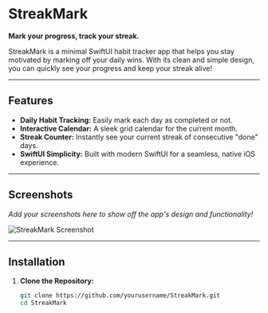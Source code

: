 # StreakMark

**Mark your progress, track your streak.**

StreakMark is a minimal SwiftUI habit tracker app that helps you stay motivated by marking off your daily wins. With its clean and simple design, you can quickly see your progress and keep your streak alive!

---

## Features

- **Daily Habit Tracking:** Easily mark each day as completed or not.
- **Interactive Calendar:** A sleek grid calendar for the current month.
- **Streak Counter:** Instantly see your current streak of consecutive "done" days.
- **SwiftUI Simplicity:** Built with modern SwiftUI for a seamless, native iOS experience.

---

## Screenshots

*Add your screenshots here to show off the app's design and functionality!*

![StreakMark Screenshot](screenshot.png)

---

## Installation

1. **Clone the Repository:**

   ```bash
   git clone https://github.com/yourusername/StreakMark.git
   cd StreakMark
